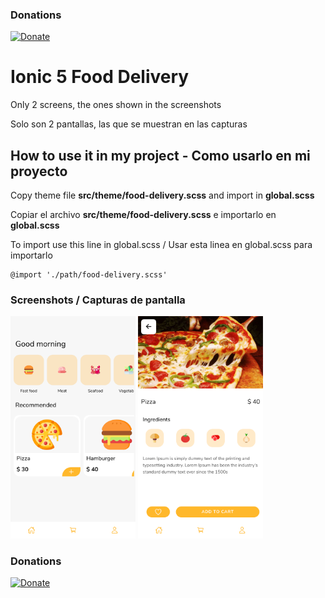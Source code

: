 ### Donations
[![Donate](https://img.shields.io/badge/Donate-PayPal-green.svg)](https://www.paypal.me/IvnAqn)


# Ionic 5 Food Delivery

Only 2 screens, the ones shown in the screenshots

Solo son 2 pantallas, las que se muestran en las capturas

## How to use it in my project - Como usarlo en mi proyecto

Copy theme file __src/theme/food-delivery.scss__ and import in __global.scss__

Copiar el archivo __src/theme/food-delivery.scss__ e importarlo en __global.scss__

To import use this line in global.scss / Usar esta linea en global.scss para importarlo

```
@import './path/food-delivery.scss'
```


### Screenshots / Capturas de pantalla

<p>
<img src="screenshots/img_1.png?raw=1" width="200" />
<img src="screenshots/img_2.png?raw=1" width="200" />
</p>


### Donations
[![Donate](https://img.shields.io/badge/Donate-PayPal-green.svg)](https://www.paypal.me/IvnAqn)
